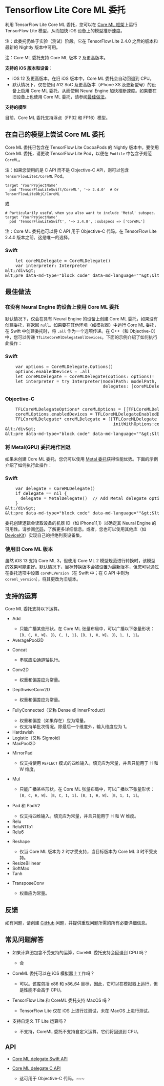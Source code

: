 # Tensorflow Lite Core ML 委托

利用 TensorFlow Lite Core ML 委托，您可以在 [Core ML 框架](https://developer.apple.com/documentation/coreml)上运行 TensorFlow Lite 模型，从而加快 iOS 设备上的模型推断速度。

注：此委托仍处于实验（测试）阶段。它在 TensorFlow Lite 2.4.0 之后的版本和最新的 Nightly 版本中可用。

注：Core ML 委托支持 Core ML 版本 2 及更高版本。

**支持的 iOS 版本和设备：**

- iOS 12 及更高版本。在旧 iOS 版本中，Core ML 委托会自动回退到 CPU。
- 默认情况下，仅在使用 A12 SoC 及更高版本（iPhone XS 及更新型号）的设备上启用 Core ML 委托，从而使用 Neural Engine 加快推断速度。如果要在旧设备上也使用 Core ML 委托，请参阅[最佳做法](#best-practices)。

**支持的模型**

目前，Core ML 委托支持浮点（FP32 和 FP16）模型。

## 在自己的模型上尝试 Core ML 委托

Core ML 委托已包含在 TensorFlow Lite CocoaPods 的 Nightly 版本中。要使用 Core ML 委托，请更改 TensorFlow Lite Pod，以便在 `Podfile` 中包含子规范 `CoreML`。

注：如果您使用的是 C API 而不是 Objective-C API，则可以包含 `TensorFlowLiteC/CoreML` Pod。

```
target 'YourProjectName'
  pod 'TensorFlowLiteSwift/CoreML', '~> 2.4.0'  # Or TensorFlowLiteObjC/CoreML
```

或

```
# Particularily useful when you also want to include 'Metal' subspec.
target 'YourProjectName'
  pod 'TensorFlowLiteSwift', '~> 2.4.0', :subspecs => ['CoreML']
```

注：Core ML 委托也可以将 C API 用于 Objective-C 代码。在 TensorFlow Lite 2.4.0 版本之前，这是唯一的选择。

<div>
  <devsite-selector>
    <section>
      <h3>Swift</h3>
      <p></p>
<pre class="prettyprint lang-swift">    let coreMLDelegate = CoreMLDelegate()
    var interpreter: Interpreter
&amp;lt;/div&amp;gt;
&amp;lt;pre data-md-type="block_code" data-md-language=""&amp;gt;&amp;lt;code&amp;gt;GL_CODE_5&amp;lt;/code&amp;gt;</pre>
<div data-md-type="block_html">
</div>
</section></devsite-selector>
</div>
<h2 data-md-type="header" data-md-header-level="2">最佳做法</h2>
<h3 data-md-type="header" data-md-header-level="3">在没有 Neural Engine 的设备上使用 Core ML 委托</h3>
<p data-md-type="paragraph">默认情况下，仅会在具有 Neural Engine 的设备上创建 Core ML 委托，如果没有创建委托，将返回 <code data-md-type="codespan">null</code>。如果要在其他环境（如模拟器）中运行 Core ML 委托，在 Swift 中创建委托时，将 <code data-md-type="codespan">.all</code> 作为一个选项传递。在 C++（和 Objective-C）中，您可以传递 <code data-md-type="codespan">TfLiteCoreMlDelegateAllDevices</code>。下面的示例介绍了如何执行此操作：</p>
<div data-md-type="block_html">
<div>
  <devsite-selector>
    <section>
      <h3>Swift</h3>
      <p></p>
<pre class="prettyprint lang-swift">    var options = CoreMLDelegate.Options()
    options.enabledDevices = .all
    let coreMLDelegate = CoreMLDelegate(options: options)!
    let interpreter = try Interpreter(modelPath: modelPath,
                                      delegates: [coreMLDelegate])</pre>
    </section>
    <section>
      <h3>Objective-C</h3>
      <p></p>
<pre class="prettyprint lang-objc">    TFLCoreMLDelegateOptions* coreMLOptions = [[TFLCoreMLDelegateOptions alloc] init];
    coreMLOptions.enabledDevices = TFLCoreMLDelegateEnabledDevicesAll;
    TFLCoreMLDelegate* coreMLDelegate = [[TFLCoreMLDelegate alloc]
                                          initWithOptions:coreMLOptions];
&amp;lt;/div&amp;gt;
&amp;lt;pre data-md-type="block_code" data-md-language=""&amp;gt;&amp;lt;code&amp;gt;GL_CODE_9&amp;lt;/code&amp;gt;</pre>
<div data-md-type="block_html">
</div>
</section></devsite-selector>
</div>
<h3 data-md-type="header" data-md-header-level="3">将 Metal(GPU) 委托用作回退</h3>
<p data-md-type="paragraph">如果未创建 Core ML 委托，您仍可以使用 <a href="https://www.tensorflow.org/lite/performance/gpu#ios" data-md-type="link">Metal 委托</a>获得性能优势。下面的示例介绍了如何执行此操作：</p>
<div data-md-type="block_html">
<div>
  <devsite-selector>
    <section>
      <h3>Swift</h3>
      <p></p>
<pre class="prettyprint lang-swift">    var delegate = CoreMLDelegate()
    if delegate == nil {
      delegate = MetalDelegate()  // Add Metal delegate options if necessary.
    }
&amp;lt;/div&amp;gt;
&amp;lt;pre data-md-type="block_code" data-md-language=""&amp;gt;&amp;lt;code&amp;gt;GL_CODE_10&amp;lt;/code&amp;gt;</pre>
<div data-md-type="block_html">
</div>
</section></devsite-selector>
</div>
<p data-md-type="paragraph">委托创建逻辑会读取设备的机器 ID（如 iPhone11,1）以确定其 Neural Engine 的可用性。请参阅<a href="https://github.com/tensorflow/tensorflow/blob/master/tensorflow/lite/experimental/delegates/coreml/coreml_delegate.mm" data-md-type="link">代码</a>，了解更多详细信息。或者，您也可以使用其他库（如 <a href="https://github.com/devicekit/DeviceKit" data-md-type="link">DeviceKit</a>）实现自己的拒绝列表设备集。</p>
<h3 data-md-type="header" data-md-header-level="3">使用旧 Core ML 版本</h3>
<p data-md-type="paragraph">虽然 iOS 13 支持 Core ML 3，但使用 Core ML 2 模型规范进行转换时，该模型的效果可能更好。默认情况下，目标转换版本会被设置为最新版本，但您可以通过在委托选项中设置 <code data-md-type="codespan">coreMLVersion</code>（在 Swift 中；在 C API 中则为 <code data-md-type="codespan">coreml_version</code>），将其更改为旧版本。</p>
<h2 data-md-type="header" data-md-header-level="2">支持的运算</h2>
<p data-md-type="paragraph">Core ML 委托支持以下运算。</p>
<ul data-md-type="list" data-md-list-type="unordered" data-md-list-tight="true">
<li data-md-type="list_item" data-md-list-type="unordered">
<p data-md-type="paragraph">Add</p>
<ul data-md-type="list" data-md-list-type="unordered" data-md-list-tight="true">
<li data-md-type="list_item" data-md-list-type="unordered">只能广播某些形状。在 Core ML 张量布局中，可以广播以下张量形状：<code data-md-type="codespan">[B, C, H, W]</code>、<code data-md-type="codespan">[B, C, 1, 1]</code>、<code data-md-type="codespan">[B, 1, H, W]</code>、<code data-md-type="codespan">[B, 1, 1, 1]</code>。</li>
</ul>
</li>
<li data-md-type="list_item" data-md-list-type="unordered">AveragePool2D</li>
<li data-md-type="list_item" data-md-list-type="unordered">
<p data-md-type="paragraph">Concat</p>
<ul data-md-type="list" data-md-list-type="unordered" data-md-list-tight="true">
<li data-md-type="list_item" data-md-list-type="unordered">串联应沿通道轴执行。</li>
</ul>
</li>
<li data-md-type="list_item" data-md-list-type="unordered">
<p data-md-type="paragraph">Conv2D</p>
<ul data-md-type="list" data-md-list-type="unordered" data-md-list-tight="true">
<li data-md-type="list_item" data-md-list-type="unordered">权重和偏差应为常量。</li>
</ul>
</li>
<li data-md-type="list_item" data-md-list-type="unordered">
<p data-md-type="paragraph">DepthwiseConv2D</p>
<ul data-md-type="list" data-md-list-type="unordered" data-md-list-tight="true">
<li data-md-type="list_item" data-md-list-type="unordered">权重和偏差应为常量。</li>
</ul>
</li>
<li data-md-type="list_item" data-md-list-type="unordered">
<p data-md-type="paragraph">FullyConnected（又称 Dense 或 InnerProduct）</p>
<ul data-md-type="list" data-md-list-type="unordered" data-md-list-tight="true">
<li data-md-type="list_item" data-md-list-type="unordered">权重和偏差（如果存在）应为常量。</li>
<li data-md-type="list_item" data-md-list-type="unordered">仅支持单批次情况。除最后一个维度外，输入维度应为 1。</li>
</ul>
</li>
<li data-md-type="list_item" data-md-list-type="unordered">Hardswish</li>
<li data-md-type="list_item" data-md-list-type="unordered">Logistic（又称 Sigmoid）</li>
<li data-md-type="list_item" data-md-list-type="unordered">MaxPool2D</li>
<li data-md-type="list_item" data-md-list-type="unordered">
<p data-md-type="paragraph">MirrorPad</p>
<ul data-md-type="list" data-md-list-type="unordered" data-md-list-tight="true">
<li data-md-type="list_item" data-md-list-type="unordered">仅支持使用 <code data-md-type="codespan">REFLECT</code> 模式的四维输入。填充应为常量，并且只能用于 H 和 W 维度。</li>
</ul>
</li>
<li data-md-type="list_item" data-md-list-type="unordered">
<p data-md-type="paragraph">Mul</p>
<ul data-md-type="list" data-md-list-type="unordered" data-md-list-tight="true">
<li data-md-type="list_item" data-md-list-type="unordered">只能广播某些形状。在 Core ML 张量布局中，可以广播以下张量形状：<code data-md-type="codespan">[B, C, H, W]</code>、<code data-md-type="codespan">[B, C, 1, 1]</code>、<code data-md-type="codespan">[B, 1, H, W]</code>、<code data-md-type="codespan">[B, 1, 1, 1]</code>。</li>
</ul>
</li>
<li data-md-type="list_item" data-md-list-type="unordered">
<p data-md-type="paragraph">Pad 和 PadV2</p>
<ul data-md-type="list" data-md-list-type="unordered" data-md-list-tight="true">
<li data-md-type="list_item" data-md-list-type="unordered">仅支持四维输入。填充应为常量，并且只能用于 H 和 W 维度。</li>
</ul>
</li>
<li data-md-type="list_item" data-md-list-type="unordered">Relu</li>
<li data-md-type="list_item" data-md-list-type="unordered">ReluN1To1</li>
<li data-md-type="list_item" data-md-list-type="unordered">Relu6</li>
<li data-md-type="list_item" data-md-list-type="unordered">
<p data-md-type="paragraph">Reshape</p>
<ul data-md-type="list" data-md-list-type="unordered" data-md-list-tight="true">
<li data-md-type="list_item" data-md-list-type="unordered">仅当 Core ML 版本为 2 时才受支持，当目标版本为 Core ML 3 时不受支持。</li>
</ul>
</li>
<li data-md-type="list_item" data-md-list-type="unordered">ResizeBilinear</li>
<li data-md-type="list_item" data-md-list-type="unordered">SoftMax</li>
<li data-md-type="list_item" data-md-list-type="unordered">Tanh</li>
<li data-md-type="list_item" data-md-list-type="unordered">
<p data-md-type="paragraph">TransposeConv</p>
<ul data-md-type="list" data-md-list-type="unordered" data-md-list-tight="true">
<li data-md-type="list_item" data-md-list-type="unordered">权重应为常量。</li>
</ul>
</li>
</ul>
<h2 data-md-type="header" data-md-header-level="2">反馈</h2>
<p data-md-type="paragraph">如有问题，请创建 <a href="https://github.com/tensorflow/tensorflow/issues/new?template=50-other-issues.md" data-md-type="link">GitHub</a> 问题，并提供重现问题所需的所有必要详细信息。</p>
<h2 data-md-type="header" data-md-header-level="2">常见问题解答</h2>
<ul data-md-type="list" data-md-list-type="unordered" data-md-list-tight="true">
<li data-md-type="list_item" data-md-list-type="unordered">
<p data-md-type="paragraph">如果计算图包含不受支持的运算，CoreML 委托支持会回退到 CPU 吗？</p>
<ul data-md-type="list" data-md-list-type="unordered" data-md-list-tight="true">
<li data-md-type="list_item" data-md-list-type="unordered">会</li>
</ul>
</li>
<li data-md-type="list_item" data-md-list-type="unordered">
<p data-md-type="paragraph">CoreML 委托可以在 iOS 模拟器上工作吗？</p>
<ul data-md-type="list" data-md-list-type="unordered" data-md-list-tight="true">
<li data-md-type="list_item" data-md-list-type="unordered">可以。该库包括 x86 和 x86_64 目标，因此，它可以在模拟器上运行，但是性能不会高于 CPU。</li>
</ul>
</li>
<li data-md-type="list_item" data-md-list-type="unordered">
<p data-md-type="paragraph">TensorFlow Lite 和 CoreML 委托支持 MacOS 吗？</p>
<ul data-md-type="list" data-md-list-type="unordered" data-md-list-tight="true">
<li data-md-type="list_item" data-md-list-type="unordered">TensorFlow Lite 仅在 iOS 上进行过测试，未在 MacOS 上进行测试。</li>
</ul>
</li>
<li data-md-type="list_item" data-md-list-type="unordered">
<p data-md-type="paragraph">支持自定义 TF Lite 运算吗？</p>
<ul data-md-type="list" data-md-list-type="unordered" data-md-list-tight="true">
<li data-md-type="list_item" data-md-list-type="unordered">不支持，CoreML 委托不支持自定义运算，它们将回退到 CPU。</li>
</ul>
</li>
</ul>
<h2 data-md-type="header" data-md-header-level="2">API</h2>
<ul data-md-type="list" data-md-list-type="unordered" data-md-list-tight="true">
<li data-md-type="list_item" data-md-list-type="unordered"><a href="https://github.com/tensorflow/tensorflow/blob/master/tensorflow/lite/swift/Sources/CoreMLDelegate.swift" data-md-type="link">Core ML delegate Swift API</a></li>
<li data-md-type="list_item" data-md-list-type="unordered">
<p data-md-type="paragraph"><a href="https://github.com/tensorflow/tensorflow/blob/master/tensorflow/lite/delegates/coreml/coreml_delegate.h" data-md-type="link">Core ML delegate C API</a></p>
<ul data-md-type="list" data-md-list-type="unordered" data-md-list-tight="true">
<li data-md-type="list_item" data-md-list-type="unordered">这可用于 Objective-C 代码。~~~</li>
</ul>
</li>
</ul>
</div>
</div>
